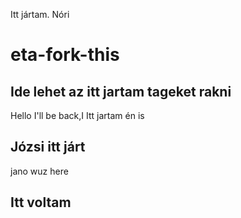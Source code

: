 
Itt jártam. Nóri
# eta-fork-this

## Ide lehet az itt jartam tageket rakni
Hello
I'll be back,I
Itt jartam én is


## Józsi itt járt



jano wuz here
## Itt voltam

